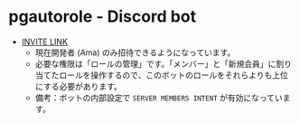 # pgautorole - Discord bot

- [INVITE LINK](https://discord.com/oauth2/authorize?client_id=1252439534747254824&permissions=268435456&integration_type=0&scope=bot+applications.commands)
	- 現在開発者 (Ama) のみ招待できるようになっています。
	- 必要な権限は「ロールの管理」です。「メンバー」と「新規会員」に割り当てたロールを操作するので、このボットのロールをそれらよりも上位にする必要があります。
	- 備考：ボットの内部設定で `SERVER MEMBERS INTENT` が有効になっています。

